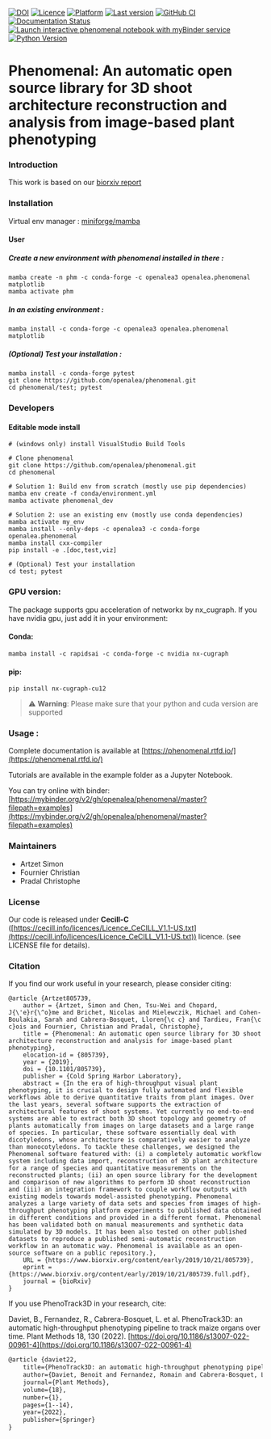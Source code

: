 
[![DOI](https://zenodo.org/badge/DOI/10.5281/zenodo.1436634.svg)](https://doi.org/10.5281/zenodo.1436634)
[![Licence](https://anaconda.org/openalea/openalea.phenomenal/badges/license.svg)](https://cecill.info/licences/Licence_CeCILL_V1.1-US.txt)
[![Platform](https://anaconda.org/openalea3/openalea.phenomenal/badges/platforms.svg)](https://anaconda.org/openalea3/openalea.phenomenal)
[![Last version](https://anaconda.org/openalea3/openalea.phenomenal/badges/version.svg)](https://anaconda.org/OpenAlea3/openalea.phenomenal/files)
[![GitHub CI](https://github.com/openalea/phenomenal/actions/workflows/conda-package-build.yml/badge.svg)](https://github.com/openalea/phenomenal/actions/workflows/conda-package-build.yml)
[![Documentation Status](https://readthedocs.org/projects/phenomenal/badge/?version=latest)](https://phenomenal.readthedocs.io/en/latest/?badge=latest)
[![Launch interactive phenomenal notebook with myBinder service](https://mybinder.org/badge.svg)](https://mybinder.org/v2/gh/openalea/phenomenal/master?filepath=examples)
[![Python Version](https://img.shields.io/badge/python-3.8%20%7C%203.9%20%7C%203.10%20%7C%203.11%20%7C%203.12-blue)](https://www.python.org/downloads/)


# Phenomenal: An automatic open source library for 3D shoot architecture reconstruction and analysis from image-based plant phenotyping

### Introduction

This work is based on our [biorxiv report](https://doi.org/10.1101/805739)

### Installation

Virtual env manager : [miniforge/mamba](https://github.com/conda-forge/miniforge)

#### User

##### Create a new environment with phenomenal installed in there :

    mamba create -n phm -c conda-forge -c openalea3 openalea.phenomenal matplotlib
    mamba activate phm

##### In an existing environment :

    mamba install -c conda-forge -c openalea3 openalea.phenomenal matplotlib

##### (Optional) Test your installation :

    mamba install -c conda-forge pytest
    git clone https://github.com/openalea/phenomenal.git
    cd phenomenal/test; pytest

### Developers

#### Editable mode install

    # (windows only) install VisualStudio Build Tools

    # Clone phenomenal
    git clone https://github.com/openalea/phenomenal.git
    cd phenomenal    

    # Solution 1: Build env from scratch (mostly use pip dependencies)
    mamba env create -f conda/environment.yml
    mamba activate phenomenal_dev

    # Solution 2: use an existing env (mostly use conda dependencies)
    mamba activate my_env
    mamba install --only-deps -c openalea3 -c conda-forge openalea.phenomenal
    mamba install cxx-compiler
    pip install -e .[doc,test,viz]

    # (Optional) Test your installation
    cd test; pytest


### GPU version:

The package supports gpu acceleration of networkx by nx_cugraph. If you have nvidia gpu, just add it in your environment:

#### Conda:
    mamba install -c rapidsai -c conda-forge -c nvidia nx-cugraph 

#### pip:
    pip install nx-cugraph-cu12

> :warning: **Warning**: Please make sure that your python and cuda version are supported

### Usage :

Complete documentation is available at [https://phenomenal.rtfd.io/](https://phenomenal.rtfd.io/)

Tutorials are available in the example folder as a Jupyter Notebook.

You can try online with binder: [https://mybinder.org/v2/gh/openalea/phenomenal/master?filepath=examples](https://mybinder.org/v2/gh/openalea/phenomenal/master?filepath=examples)


### Maintainers

* Artzet	    Simon
* Fournier	    Christian
* Pradal        Christophe

### License

Our code is released under **Cecill-C** ([https://cecill.info/licences/Licence_CeCILL_V1.1-US.txt](https://cecill.info/licences/Licence_CeCILL_V1.1-US.txt)) licence. (see LICENSE file for details).

### Citation

If you find our work useful in your research, please consider citing:

    @article {Artzet805739,
        author = {Artzet, Simon and Chen, Tsu-Wei and Chopard, J{\'e}r{\^o}me and Brichet, Nicolas and Mielewczik, Michael and Cohen-Boulakia, Sarah and Cabrera-Bosquet, Lloren{\c c} and Tardieu, Fran{\c c}ois and Fournier, Christian and Pradal, Christophe},
        title = {Phenomenal: An automatic open source library for 3D shoot architecture reconstruction and analysis for image-based plant phenotyping},
        elocation-id = {805739},
        year = {2019},
        doi = {10.1101/805739},
        publisher = {Cold Spring Harbor Laboratory},
        abstract = {In the era of high-throughput visual plant phenotyping, it is crucial to design fully automated and flexible workflows able to derive quantitative traits from plant images. Over the last years, several software supports the extraction of architectural features of shoot systems. Yet currently no end-to-end systems are able to extract both 3D shoot topology and geometry of plants automatically from images on large datasets and a large range of species. In particular, these software essentially deal with dicotyledons, whose architecture is comparatively easier to analyze than monocotyledons. To tackle these challenges, we designed the Phenomenal software featured with: (i) a completely automatic workflow system including data import, reconstruction of 3D plant architecture for a range of species and quantitative measurements on the reconstructed plants; (ii) an open source library for the development and comparison of new algorithms to perform 3D shoot reconstruction and (iii) an integration framework to couple workflow outputs with existing models towards model-assisted phenotyping. Phenomenal analyzes a large variety of data sets and species from images of high-throughput phenotyping platform experiments to published data obtained in different conditions and provided in a different format. Phenomenal has been validated both on manual measurements and synthetic data simulated by 3D models. It has been also tested on other published datasets to reproduce a published semi-automatic reconstruction workflow in an automatic way. Phenomenal is available as an open-source software on a public repository.},
        URL = {https://www.biorxiv.org/content/early/2019/10/21/805739},
        eprint = {https://www.biorxiv.org/content/early/2019/10/21/805739.full.pdf},
        journal = {bioRxiv}
    }

If you use PhenoTrack3D in your research, cite:

Daviet, B., Fernandez, R., Cabrera-Bosquet, L. et al. PhenoTrack3D: an automatic high-throughput phenotyping pipeline to track maize organs over time. Plant Methods 18, 130 (2022). [https://doi.org/10.1186/s13007-022-00961-4](https://doi.org/10.1186/s13007-022-00961-4)
    
```latex
@article {daviet22,
	title={PhenoTrack3D: an automatic high-throughput phenotyping pipeline to track maize organs over time},
	author={Daviet, Benoit and Fernandez, Romain and Cabrera-Bosquet, Lloren{\c{c}} and Pradal, Christophe and Fournier, Christian},
	journal={Plant Methods},
	volume={18},
	number={1},
	pages={1--14},
	year={2022},
	publisher={Springer}
}
```
